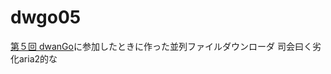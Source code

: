 dwgo05
====

[第５回 dwanGo](http://dwgo.connpass.com/event/10247/)に参加したときに作った並列ファイルダウンローダ
司会曰く劣化aria2的な
